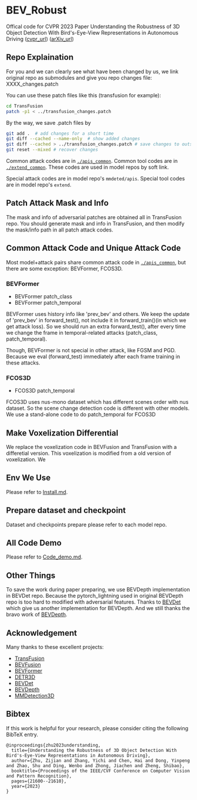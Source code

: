 # BEV_Robust
Offical code for CVPR 2023 Paper Understanding the Robustness of 3D Object Detection With Bird's-Eye-View Representations in Autonomous Driving ([cvpr_url](https://openaccess.thecvf.com/content/CVPR2023/html/Zhu_Understanding_the_Robustness_of_3D_Object_Detection_With_Birds-Eye-View_Representations_CVPR_2023_paper.html)) ([arXiv_url](https://arxiv.org/abs/2303.17297))


## Repo Explaination
For you and we can clearly see what have been changed by us, we link original repo as submodules and give you repo changes file: XXXX_changes.patch

You can use these patch files like this (transfusion for example):
```bash
cd TransFusion
patch -p1 < ../transfusion_changes.patch
```

By the way, we save .patch files by
```bash
git add .  # add changes for a short time
git diff --cached --name-only  # show added changes
git diff --cached > ../transfusion_changes.patch # save changes to outside file
git reset --mixed # recover changes 
```

Common attack codes are in [`./apis_common`](./apis_common). Common tool codes are in [`./extend_common`](./extend_common). These codes are used in model repos by soft link.

Special attack codes are in model repo's `mmdeted/apis`. Special tool codes are in model repo's `extend`.


## Patch Attack Mask and Info 
The mask and info of adversarial patches are obtained all in TransFusion repo.
You should generate mask and info in TransFusion, and then modify the mask/info path in all patch attack codes.



## Common Attack Code and Unique Attack Code
Most model+attack pairs share common attack code in [`./apis_common`](./apis_common), but there are some exception: BEVFormer, FCOS3D.


### BEVFormer
* BEVFormer patch_class
* BEVFormer patch_temporal

BEVFormer uses history info like 'prev_bev' and others. We keep the update of 'prev_bev' in forward_test(), not include it in forward_train()(in which we get attack loss). So we should run an extra forward_test(), after every time we change the frame in temporal-related attacks (patch_class, patch_temporal). 

Though, BEVFormer is not special in other attack, like FGSM and PGD. Because we eval (forward_test) immediately after each frame training in these attacks.


### FCOS3D
* FCOS3D patch_temporal

FCOS3D uses nus-mono dataset which has different scenes order with nus dataset. So the scene change detection code is different with other models. We use a stand-alone code to do patch_temporal for FCOS3D

## Make Voxelization Differential
We replace the voxelization code in BEVFusion and TransFusion with a differetial version. This voxelization is modified from a old version of voxelization. We 

## Env We Use
Please refer to [Install.md](./Install.md).

## Prepare dataset and checkpoint
Dataset and checkpoints prepare please refer to each model repo. 

## All Code Demo
Please refer to [Code_demo.md](./Code_demo.md).

## Other Things
To save the work during paper preparing, we use BEVDepth implementation in BEVDet repo. Because the pytorch_lightning used in original BEVDepth repo is too hard to modified with adversarial features. 
Thanks to [BEVDet](https://github.com/HuangJunJie2017/BEVDet) which give us another implementation for BEVDepth. And we still thanks the bravo work of [BEVDepth](https://github.com/Megvii-BaseDetection/BEVDepth).

## Acknowledgement
Many thanks to these excellent projects:
- [TransFusion](https://github.com/XuyangBai/TransFusion)
- [BEVFusion](https://github.com/mit-han-lab/bevfusion)
- [BEVFormer](https://github.com/fundamentalvision/BEVFormer)
- [DETR3D](https://github.com/WangYueFt/detr3d)
- [BEVDet](https://github.com/HuangJunJie2017/BEVDet)
- [BEVDepth](https://github.com/Megvii-BaseDetection/BEVDepth)
- [MMDetection3D](https://github.com/open-mmlab/mmdetection3d)


## Bibtex
If this work is helpful for your research, please consider citing the following BibTeX entry.

```
@inproceedings{zhu2023understanding,
  title={Understanding the Robustness of 3D Object Detection With Bird's-Eye-View Representations in Autonomous Driving},
  author={Zhu, Zijian and Zhang, Yichi and Chen, Hai and Dong, Yinpeng and Zhao, Shu and Ding, Wenbo and Zhong, Jiachen and Zheng, Shibao},
  booktitle={Proceedings of the IEEE/CVF Conference on Computer Vision and Pattern Recognition},
  pages={21600--21610},
  year={2023}
}
```